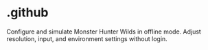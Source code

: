 # .github
Configure and simulate Monster Hunter Wilds in offline mode. Adjust resolution, input, and environment settings without login.
